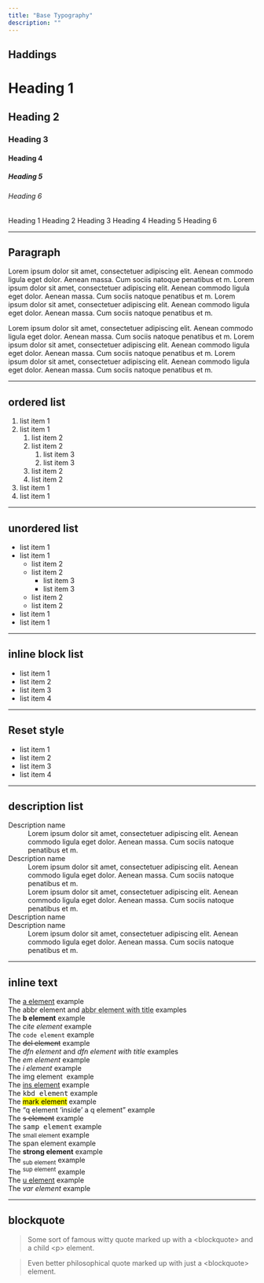 ```yaml
---
title: "Base Typography"
description: ""
---
```


<div class="Container">
  <h2>Haddings</h2>

  <h1>Heading 1</h1>
  <h2>Heading 2</h2>
  <h3>Heading 3</h3>
  <h4>Heading 4</h4>
  <h5>Heading 5</h5>
  <h6>Heading 6</h6>

  <span class="h1">Heading 1</span>
  <span class="h2">Heading 2</span>
  <span class="h3">Heading 3</span>
  <span class="h4">Heading 4</span>
  <span class="h5">Heading 5</span>
  <span class="h6">Heading 6</span>

  <hr>

  <h2>Paragraph</h2>

  <p>Lorem ipsum dolor sit amet, consectetuer adipiscing elit. Aenean commodo ligula eget dolor. Aenean massa. Cum sociis natoque penatibus et m. Lorem ipsum dolor sit amet, consectetuer adipiscing elit. Aenean commodo ligula eget dolor. Aenean massa. Cum sociis natoque penatibus et m. Lorem ipsum dolor sit amet, consectetuer adipiscing elit. Aenean commodo ligula eget dolor. Aenean massa. Cum sociis natoque penatibus et m.</p>
  <p>Lorem ipsum dolor sit amet, consectetuer adipiscing elit. Aenean commodo ligula eget dolor. Aenean massa. Cum sociis natoque penatibus et m. Lorem ipsum dolor sit amet, consectetuer adipiscing elit. Aenean commodo ligula eget dolor. Aenean massa. Cum sociis natoque penatibus et m. Lorem ipsum dolor sit amet, consectetuer adipiscing elit. Aenean commodo ligula eget dolor. Aenean massa. Cum sociis natoque penatibus et m.</p>

  <hr>

  <h2>ordered list</h2>

  <ol>
    <li>list item 1</li>
    <li>list item 1
      <ol>
        <li>list item 2</li>
        <li>list item 2
          <ol>
            <li>list item 3</li>
            <li>list item 3</li>
          </ol>
        </li>
        <li>list item 2</li>
        <li>list item 2</li>
      </ol>
    </li>
    <li>list item 1</li>
    <li>list item 1</li>
  </ol>

  <hr>

  <h2>unordered list</h2>

  <ul>
    <li>list item 1</li>
    <li>list item 1
      <ul>
        <li>list item 2</li>
        <li>list item 2
          <ul>
            <li>list item 3</li>
            <li>list item 3</li>
          </ul>
        </li>
        <li>list item 2</li>
        <li>list item 2</li>
      </ul>
    </li>
    <li>list item 1</li>
    <li>list item 1</li>
  </ul>

  <hr>

  <h2>inline block list</h2>

  <ul class="list-inlineBlock">
    <li>list item 1</li>
    <li>list item 2</li>
    <li>list item 3</li>
    <li>list item 4</li>
  </ul>

  <hr>

  <h2>Reset style</h2>

  <ul class="list-reset">
    <li>list item 1</li>
    <li>list item 2</li>
    <li>list item 3</li>
    <li>list item 4</li>
  </ul>

  <hr>

  <h2>description list</h2>

  <dl>
    <dt>Description name</dt>
    <dd>Lorem ipsum dolor sit amet, consectetuer adipiscing elit. Aenean commodo ligula eget dolor. Aenean massa. Cum sociis natoque penatibus et m.</dd>
    <dt>Description name</dt>
    <dd>Lorem ipsum dolor sit amet, consectetuer adipiscing elit. Aenean commodo ligula eget dolor. Aenean massa. Cum sociis natoque penatibus et m.</dd>
    <dd>Lorem ipsum dolor sit amet, consectetuer adipiscing elit. Aenean commodo ligula eget dolor. Aenean massa. Cum sociis natoque penatibus et m.</dd>
    <dt>Description name</dt>
    <dt>Description name</dt>
    <dd>Lorem ipsum dolor sit amet, consectetuer adipiscing elit. Aenean commodo ligula eget dolor. Aenean massa. Cum sociis natoque penatibus et m.</dd>
  </dl>

  <hr>

  <h2>inline text</h2>

  <p>
  The <a href="#">a element</a> example<br>
  The <abbr>abbr element</abbr> and <abbr title="Title text">abbr element with title</abbr> examples<br>
  The <b>b element</b> example<br>
  The <cite>cite element</cite> example<br>
  The <code>code element</code> example<br>
  The <del>del element</del> example<br>
  The <dfn>dfn element</dfn> and <dfn title="Title text">dfn element with title</dfn> examples<br>
  The <em>em element</em> example<br>
  The <i>i element</i> example<br>
  The img element <img src="http://lorempixel.com/16/16" alt=""> example<br>
  The <ins>ins element</ins> example<br>
  The <kbd>kbd element</kbd> example<br>
  The <mark>mark element</mark> example<br>
  The <q>q element <q>inside</q> a q element</q> example<br>
  The <s>s element</s> example<br>
  The <samp>samp element</samp> example<br>
  The <small>small element</small> example<br>
  The <span>span element</span> example<br>
  The <strong>strong element</strong> example<br>
  The <sub>sub element</sub> example<br>
  The <sup>sup element</sup> example<br>
  The <u>u element</u> example<br>
  The <var>var element</var> example
  </p>

  <hr>

  <h2>blockquote</h2>
  <blockquote>
    <p>Some sort of famous witty quote marked up with a &lt;blockquote> and a child &lt;p> element.</p>
  </blockquote>

  <blockquote>Even better philosophical quote marked up with just a &lt;blockquote> element.</blockquote>
</div>
